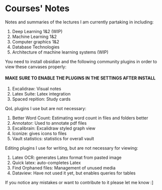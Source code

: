 # Courses' Notes

Notes and summaries of the lectures I am currently partaking in including:

1. Deep Learning 1&2 (WIP)
2. Machine Learning 1&2
3. Computer graphics 1&2
4. Database Technologies
5. Architecture of machine learning systems (WIP)

You need to install obsidian and the following community plugins in order to view these canvases properly:
#### MAKE SURE TO ENABLE THE PLUGINS IN THE SETTINGS AFTER INSTALL
1. Excalidraw: Visual notes 
2. Latex Suite: Latex integration
3. Spaced repition: Study cards

QoL plugins I use but are not necessary:
1. Better Word Count: Estimating word count in files and folders better
2. Annotator: Used to annotate pdf files
3. Excalibrain: Excalidraw styled graph view
4. Iconize: gives icons to files
5. Vault statistics: statistics for overall vault

Editing plugins I use for writing, but are not necessary for viewing:
1. Latex OCR: generates Latex format from pasted image
2. Quick latex: auto-completes Latex
3. Find Orphaned files: Management of unused media
4. Dataview: Have not used it yet, but enables queries for tables
   
If you notice any mistakes or want to contribute to it please let me know :]

